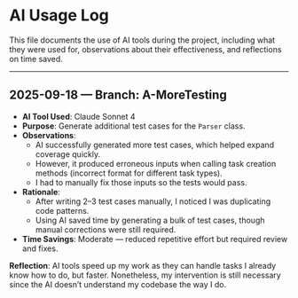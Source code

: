 # AI Usage Log

This file documents the use of AI tools during the project, including what they were used for, observations about their effectiveness, and reflections on time saved.

---

## 2025-09-18 — Branch: A-MoreTesting
- **AI Tool Used**: Claude Sonnet 4
- **Purpose**: Generate additional test cases for the `Parser` class.
- **Observations**:
    - AI successfully generated more test cases, which helped expand coverage quickly.
    - However, it produced erroneous inputs when calling task creation methods (incorrect format for different task types).
    - I had to manually fix those inputs so the tests would pass.
- **Rationale**:
    - After writing 2–3 test cases manually, I noticed I was duplicating code patterns.
    - Using AI saved time by generating a bulk of test cases, though manual corrections were still required.
- **Time Savings**: Moderate — reduced repetitive effort but required review and fixes.

**Reflection**: AI tools speed up my work as they can handle tasks I already know how to do, but faster. Nonetheless, my intervention is still necessary since the AI doesn’t understand my codebase the way I do.
